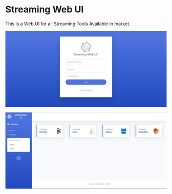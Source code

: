 # Streaming Web UI

This is a Web UI for all Streaming Tools Available in market.

![LoginScreen ScreenShot](/ScreenShots/loginScreen.png?raw=true "LoginScreen ScreenShot")

![DashBoard ScreenShot](/ScreenShots/dashboard.png?raw=true "DashBoard ScreenShot")

